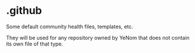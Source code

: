 # .github

Some default community health files, templates, etc.

They will be used for any repository owned by YeNom that does not contain its own file of that type.
